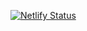[![Netlify Status](https://api.netlify.com/api/v1/badges/b75a03e2-64e7-4f53-b5b3-0a662901b0be/deploy-status)](https://app.netlify.com/sites/nervous-snyder-4fa711/deploys)
